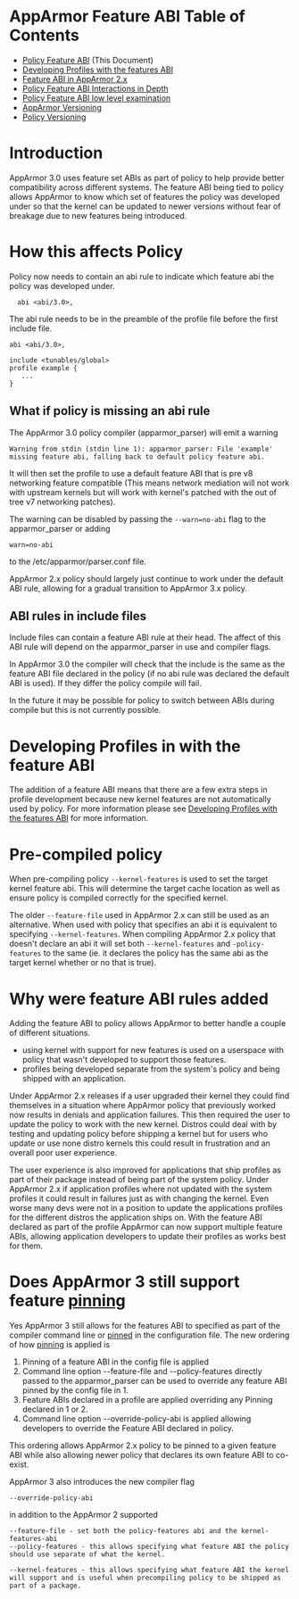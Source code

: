# AppArmor Feature ABI Table of Contents
 - [Policy Feature ABI](AppArmorpolicyfeaturesabi) (This Document)
 - [Developing Profiles with the features ABI](AppArmorpolicyfeaturesDev)
 - [Feature ABI in AppArmor 2.x](AppArmor2FeatureABI)
 - [Policy Feature ABI Interactions in Depth](AppArmorFeatureABIinteractions)
 - [Policy Feature ABI low level examination](AppArmorFeatureABI)
 - [AppArmor Versioning](Apparmorversioning)
 - [Policy Versioning](AppArmorpolicyversioning)

# Introduction

AppArmor 3.0 uses feature set ABIs as part of policy to help provide better compatibility across different systems. The feature ABI being tied to policy allows AppArmor to know which set of features the policy was developed under so that the kernel can be updated to newer versions without fear of breakage due to new features being introduced.


# How this affects Policy

Policy now needs to contain an abi rule to indicate which feature abi the policy was developed under.

```
  abi <abi/3.0>,
```

The abi rule needs to be in the preamble of the profile file before the first include file.

```
abi <abi/3.0>,

include <tunables/global>
profile example {
   ...
}
```

## What if policy is missing an abi rule

The AppArmor 3.0 policy compiler (apparmor_parser) will emit a warning

```
Warning from stdin (stdin line 1): apparmor_parser: File 'example' missing feature abi, falling back to default policy feature abi.
```

It will then set the profile to use a default feature ABI that is pre v8 networking feature compatible (This means network mediation will not work with upstream kernels but will work with kernel's patched with the out of tree v7 networking patches).

The warning can be disabled by passing the ```--warn=no-abi``` flag to the apparmor_parser or adding

```
warn=no-abi
```

to the /etc/apparmor/parser.conf file.

AppArmor 2.x policy should largely just continue to work under the default ABI rule, allowing for a gradual transition to AppArmor 3.x policy.

## ABI rules in include files

Include files can contain a feature ABI rule at their head. The affect of this ABI rule will depend on the apparmor_parser in use and compiler flags.

In AppArmor 3.0 the compiler will check that the include is the same as the feature ABI file declared in the policy (if no abi rule was declared the default ABI is used). If they differ the policy compile will fail.

In the future it may be possible for policy to switch between ABIs during compile but this is not currently possible.

# Developing Profiles in with the feature ABI

The addition of a feature ABI means that there are a few extra steps in profile development because new kernel features are not automatically used by policy. For more information please see [Developing Profiles with the features ABI](AppArmorpolicyfeaturesDev) for more information.

# Pre-compiled policy

When pre-compiling policy ```--kernel-features``` is used to set the target kernel feature abi. This will determine the target cache location as well as ensure policy is compiled correctly for the specified kernel.

The older ```--feature-file``` used in AppArmor 2.x can still be used as an alternative. When used with policy that specifies an abi it is equivalent to specifying ```--kernel-features```. When compiling AppArmor 2.x policy that doesn't declare an abi it will set both ```--kernel-features``` and ```-policy-features``` to the same (ie. it declares the policy has the same abi as the target kernel whether or no that is true).

# Why were feature ABI rules added

Adding the feature ABI to policy allows AppArmor to better handle a couple of different situations.
* using kernel with support for new features is used on a userspace with policy that wasn't developed to support those features.
* profiles being developed separate from the system's policy and being shipped with an application.

Under AppArmor 2.x releases if a user upgraded their kernel they could find themselves in a situation where AppArmor policy that previously worked now results in denials and application failures. This then required the user to update the policy to work with the new kernel. Distros could deal with by testing and updating policy before shipping a kernel but for users who update or use none distro kernels this could result in frustration and an overall poor user experience.

The user experience is also improved for applications that ship profiles as part of their package instead of being part of the system policy. Under AppArmor 2.x if application profiles where not updated with the system profiles it could result in failures just as with changing the kernel. Even worse many devs were not in a position to update the applications profiles for the different distros the application ships on. With the feature ABI declared as part of the profile AppArmor can now support multiple feature ABIs, allowing application developers to update their profiles as works best for them.

# Does AppArmor 3 still support feature [pinning](https://gitlab.com/apparmor/apparmor/-/wikis/AppArmor2FeatureABI#pinning)

Yes AppArmor 3 still allows for the features ABI to specified as part of the compiler command line or [pinned](https://gitlab.com/apparmor/apparmor/-/wikis/AppArmor2FeatureABI#pinning) in the configuration file. The new ordering of how [pinning](https://gitlab.com/apparmor/apparmor/-/wikis/AppArmor2FeatureABI#pinning) is applied is

1. Pinning of a feature ABI in the config file is applied
2. Command line option --feature-file and --policy-features directly passed to the apparmor_parser can be used to override any feature ABI pinned by the config file in 1.
3. Feature ABIs declared in a profile are applied overriding any Pinning declared in 1 or 2.
4. Command line option --override-policy-abi is applied allowing developers to override the Feature ABI declared in policy.

This ordering allows AppArmor 2.x policy to be pinned to a given feature ABI while also allowing newer policy that declares its own feature ABI to co-exist.

AppArmor 3 also introduces the new compiler flag

```
--override-policy-abi
```

in addition to the AppArmor 2 supported

```
--feature-file - set both the policy-features abi and the kernel-features-abi
--policy-features - this allows specifying what feature ABI the policy should use separate of what the kernel.

--kernel-features - this allows specifying what feature ABI the kernel will support and is useful when precompiling policy to be shipped as part of a package.
```
